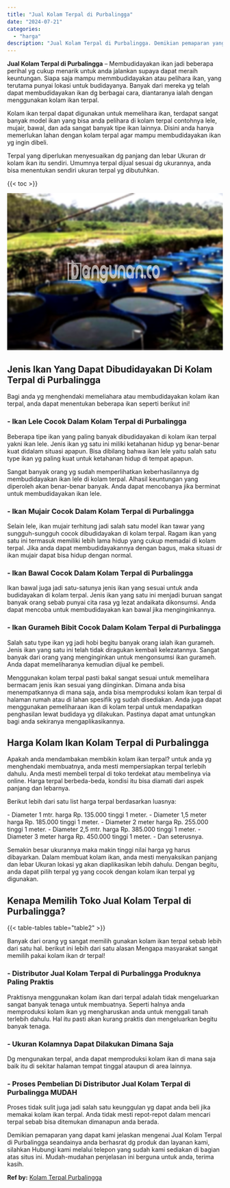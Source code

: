 ```yaml
---
title: "Jual Kolam Terpal di Purbalingga"
date: "2024-07-21"
categories: 
  - "harga"
description: "Jual Kolam Terpal di Purbalingga. Demikian pemaparan yang dapat kami jelaskan mengenai Jual Kolam Terpal di Purbalingga seandainya anda berhasrat dg produk d..."
---
```


**Jual Kolam Terpal di Purbalingga** – Membudidayakan ikan jadi beberapa perihal yg cukup menarik untuk anda jalankan supaya dapat meraih keuntungan. Siapa saja mampu memmbudidayakan atau pelihara ikan, yang terutama punyai lokasi untuk budidayanya. Banyak dari mereka yg telah dapat membudidayakan ikan dg berbagai cara, diantaranya ialah dengan menggunakan kolam ikan terpal.

Kolam ikan terpal dapat digunakan untuk memelihara ikan, terdapat sangat banyak model ikan yang bisa anda pelihara di kolam terpal contohnya lele, mujair, bawal, dan ada sangat banyak tipe ikan lainnya. Disini anda hanya memerlukan lahan dengan kolam terpal agar mampu membudidayakan ikan yg ingin dibeli.

Terpal yang diperlukan menyesuaikan dg panjang dan lebar Ukuran dr kolam ikan itu sendiri. Umumnya terpal dijual sesuai dg ukurannya, anda bisa menentukan sendiri ukuran terpal yg dibutuhkan.

{{< toc >}}

![Jual Kolam Terpal di Purbalingga](/images/jual-kolam-terpal-08.png)

## Jenis Ikan Yang Dapat Dibudidayakan Di Kolam Terpal di Purbalingga

Bagi anda yg menghendaki memeliahara atau membudidayakan kolam ikan terpal, anda dapat menentukan beberapa ikan seperti berikut ini!

### \- Ikan Lele Cocok Dalam Kolam Terpal di Purbalingga

Beberapa tipe ikan yang paling banyak dibudidayakan di kolam ikan terpal yakni ikan lele. Jenis ikan yg satu ini miliki ketahanan hidup yg benar-benar kuat didalam situasi apapun. Bisa dibilang bahwa ikan lele yaitu salah satu type ikan yg paling kuat untuk ketahanan hidup di tempat apapun.

Sangat banyak orang yg sudah memperlihatkan keberhasilannya dg membudidayakan ikan lele di kolam terpal. Alhasil keuntungan yang diperoleh akan benar-benar banyak. Anda dapat mencobanya jika berminat untuk membudidayakan ikan lele.

### \- Ikan Mujair Cocok Dalam Kolam Terpal di Purbalingga

Selain lele, ikan mujair terhitung jadi salah satu model ikan tawar yang sungguh-sungguh cocok dibudidayakan di kolam terpal. Ragam ikan yang satu ini termasuk memiliki lebih lama hidup yang cukup memadai di kolam terpal. Jika anda dapat membudidayakannya dengan bagus, maka situasi dr ikan mujair dapat bisa hidup dengan normal.

### \- Ikan Bawal Cocok Dalam Kolam Terpal di Purbalingga

Ikan bawal juga jadi satu-satunya jenis ikan yang sesuai untuk anda budidayakan di kolam terpal. Jenis ikan yang satu ini menjadi buruan sangat banyak orang sebab punyai cita rasa yg lezat andaikata dikonsumsi. Anda dapat mencoba untuk membudidayakan kan bawal jika menginginkannya.

### \- Ikan Gurameh Bibit Cocok Dalam Kolam Terpal di Purbalingga

Salah satu type ikan yg jadi hobi begitu banyak orang ialah ikan gurameh. Jenis ikan yang satu ini telah tidak diragukan kembali kelezatannya. Sangat banyak dari orang yang menginginkan untuk mengonsumsi ikan gurameh. Anda dapat memeliharanya kemudian dijual ke pembeli.

Menggunakan kolam terpal pasti bakal sangat sesuai untuk memelihara bermacam jenis ikan sesuai yang diinginkan. Dimana anda bisa menempatkannya di mana saja, anda bisa memproduksi kolam ikan terpal di halaman rumah atau di lahan spesifik yg sudah disediakan. Anda juga dapat menggunakan pemeliharaan ikan di kolam terpal untuk mendapatkan penghasilan lewat budidaya yg dilakukan. Pastinya dapat amat untungkan bagi anda sekiranya mengaplikasikannya.

## Harga Kolam Ikan Kolam Terpal di Purbalingga

Apakah anda mendambakan membikin kolam ikan terpal? untuk anda yg menghendaki membuatnya, anda mesti mempersiapkan terpal terlebih dahulu. Anda mesti membeli terpal di toko terdekat atau membelinya via online. Harga terpal berbeda-beda, kondisi itu bisa diamati dari aspek panjang dan lebarnya.

Berikut lebih dari satu list harga terpal berdasarkan luasnya:

\- Diameter 1 mtr. harga Rp. 135.000 tinggi 1 meter. - Diameter 1,5 meter harga Rp. 185.000 tinggi 1 meter. - Diameter 2 meter harga Rp. 255.000 tinggi 1 meter. - Diameter 2,5 mtr. harga Rp. 385.000 tinggi 1 meter. - Diameter 3 meter harga Rp. 450.000 tinggi 1 meter. - Dan seterusnya.

Semakin besar ukurannya maka makin tinggi nilai harga yg harus dibayarkan. Dalam membuat kolam ikan, anda mesti menyaksikan panjang dan lebar Ukuran lokasi yg akan diaplikasikan lebih dahulu. Dengan begitu, anda dapat pilih terpal yg yang cocok dengan kolam ikan terpal yg digunakan.

## Kenapa Memilih Toko Jual Kolam Terpal di Purbalingga?

{{< table-tables table="table2" >}}

Banyak dari orang yg sangat memilih gunakan kolam ikan terpal sebab lebih dari satu hal. berikut ini lebih dari satu alasan Mengapa masyarakat sangat memilih pakai kolam ikan dr terpal!

### \- Distributor Jual Kolam Terpal di Purbalingga Produknya Paling Praktis

Praktisnya menggunakan kolam ikan dari terpal adalah tidak mengeluarkan sangat banyak tenaga untuk membuatnya. Seperti halnya anda memproduksi kolam ikan yg mengharuskan anda untuk menggali tanah terlebih dahulu. Hal itu pasti akan kurang praktis dan mengeluarkan begitu banyak tenaga.

### \- Ukuran Kolamnya Dapat Dilakukan Dimana Saja

Dg mengunakan terpal, anda dapat memproduksi kolam ikan di mana saja baik itu di sekitar halaman tempat tinggal ataupun di area lainnya.

### \- Proses Pembelian Di Distributor Jual Kolam Terpal di Purbalingga MUDAH

Proses tidak sulit juga jadi salah satu keunggulan yg dapat anda beli jika memakai kolam ikan terpal. Anda tidak mesti repot-repot dalam mencari terpal sebab bisa ditemukan dimanapun anda berada.

Demikian pemaparan yang dapat kami jelaskan mengenai Jual Kolam Terpal di Purbalingga seandainya anda berhasrat dg produk dan layanan kami, silahkan Hubungi kami melalui telepon yang sudah kami sediakan di bagian atas situs ini. Mudah-mudahan penjelasan ini berguna untuk anda, terima kasih.

**Ref by:** [Kolam Terpal Purbalingga](https://id.wikipedia.org/wiki/Kolam)
